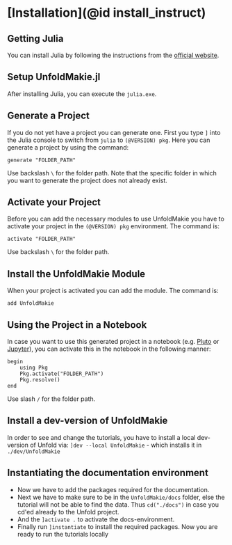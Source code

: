 # [Installation](@id install_instruct)

## Getting Julia

You can install Julia by following the instructions from the [official website](https://julialang.org/). 

## Setup UnfoldMakie.jl

After installing Julia, you can execute the `julia.exe`. 

## Generate a Project

If you do not yet have a project you can generate one. 
First you type `]` into the Julia console to switch from `julia` to `(@VERSION) pkg`. 
Here you can generate a project by using the command: 

```
generate "FOLDER_PATH"
```

Use backslash `\` for the folder path. 
Note that the specific folder in which you want to generate the project does not already exist.

## Activate your Project

Before you can add the necessary modules to use UnfoldMakie you have to activate your project in the `(@VERSION) pkg` environment. 
The command is: 

```
activate "FOLDER_PATH"
```

Use backslash `\` for the folder path. 

## Install the UnfoldMakie Module

When your project is activated you can add the module. 
The command is: 

```
add UnfoldMakie
```

## Using the Project in a Notebook

In case you want to use this generated project in a notebook (e.g. [Pluto](https://www.juliapackages.com/p/pluto) or [Jupyter](https://ipython.org/notebook.html)), you can activate this in the notebook in the following manner:
```
begin
    using Pkg
    Pkg.activate("FOLDER_PATH")
    Pkg.resolve()
end
```
Use slash `/` for the folder path. 

## Install a dev-version of UnfoldMakie
In order to see and change the tutorials, you have to install a local dev-version of Unfold via:
`]dev --local UnfoldMakie` - which installs it in `./dev/UnfoldMakie`

## Instantiating the documentation environment
- Now we have to add the packages required for the documentation.
- Next we have to make sure to be in the `UnfoldMakie/docs` folder, else the tutorial will not be able to find the data. Thus `cd("./docs")` in case you cd'ed already to the Unfold project. 
- And the `]activate .` to activate the docs-environment.
- Finally run `]instantiate` to install the required packages. Now you are ready to run the tutorials locally
